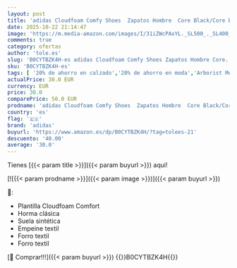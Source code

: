 ```yaml
---
layout: post
title: 'adidas Cloudfoam Comfy Shoes  Zapatos Hombre  Core Black/Core Black/Iron Met  42 2/3 EU'
date: 2025-10-22 21:14:47
image: 'https://m.media-amazon.com/images/I/31iZWcPAxYL._SL500_._SL400_.jpg'
comments: true
category: ofertas
author: 'tole.es'
slug: 'B0CYTBZK4H-es adidas Cloudfoam Comfy Shoes Zapatos Hombre Core...'
sku: 'B0CYTBZK4H-es'
tags: [ '20% de ahorro en calzado','20% de ahorro en moda','Arborist Merchandising Root','Moda','Moda Hombre','Prime Student -10% adicional en una selección de Moda','Self Service','Special Features Stores','Zapatillas casual para hombre','Zapatillas deportivas y de moda para hombre','Zapatos para hombre','Zapatos: -10% adicional en una selección de Moda','adidas','c8538d25-3af9-48d3-aeff-5f3ce5572a36_0','c8538d25-3af9-48d3-aeff-5f3ce5572a36_4801','c8538d25-3af9-48d3-aeff-5f3ce5572a36_8301','zapatos','🇪🇸', ]
actualPrice: 30.0 EUR
currency: EUR
price: 30.0
comparePrice: 50.0 EUR
prodname: 'adidas Cloudfoam Comfy Shoes  Zapatos Hombre  Core Black/Core Black/Iron Met  42 2/3 EU'
country: 'es'
flag: '🇪🇸'
brand: 'adidas'
buyurl: 'https://www.amazon.es/dp/B0CYTBZK4H/?tag=tolees-21'
descuento: '40.00'
average: '30.0'
---
```


Tienes [{{< param title >}}]({{< param buyurl >}}) aqui!

[![{{< param prodname >}}]({{< param image >}})]({{< param buyurl >}})

🔎:

- Plantilla Cloudfoam Comfort
- Horma clásica
- Suela sintética
- Empeine textil
- Forro textil
- Forro textil

[🛒 Comprar!!!]({{< param buyurl >}})
{{<world>}}B0CYTBZK4H{{</world>}}
